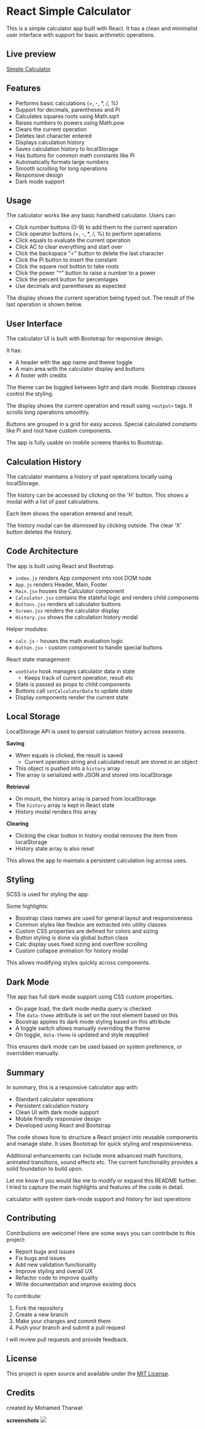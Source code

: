 # React Simple Calculator

This is a simple calculator app built with React. It has a clean and minimalist user interface with support for basic arithmetic operations. 

## Live preview

[Simple Calculator](https://mohamedtharwat000.github.io/simpleCalculator/build/)

## Features

- Performs basic calculations (+, -, *, /, %)
- Support for decimals, parentheses and Pi 
- Calculates squares roots using Math.sqrt
- Raises numbers to powers using Math.pow
- Clears the current operation
- Deletes last character entered  
- Displays calculation history
- Saves calculation history to localStorage
- Has buttons for common math constants like Pi
- Automatically formats large numbers
- Smooth scrolling for long operations
- Responsive design
- Dark mode support

## Usage 

The calculator works like any basic handheld calculator. Users can:

- Click number buttons (0-9) to add them to the current operation
- Click operator buttons (+, -, *, /, %) to perform operations
- Click equals to evaluate the current operation
- Click AC to clear everything and start over 
- Click the backspace "<" button to delete the last character
- Click the Pi button to insert the constant
- Click the square root button to take roots
- Click the power "^" button to raise a number to a power
- Click the percent button for percentages
- Use decimals and parentheses as expected

The display shows the current operation being typed out. The result of the last operation is shown below.

## User Interface

The calculator UI is built with Bootstrap for responsive design.  

It has:

- A header with the app name and theme toggle
- A main area with the calculator display and buttons
- A footer with credits

The theme can be toggled between light and dark mode. Bootstrap classes control the styling.

The display shows the current operation and result using `<output>` tags. It scrolls long operations smoothly.  

Buttons are grouped in a grid for easy access. Special calculated constants like Pi and root have custom components.

The app is fully usable on mobile screens thanks to Bootstrap.

## Calculation History

The calculator maintains a history of past operations locally using localStorage.

The history can be accessed by clicking on the 'H' button. This shows a modal with a list of past calculations. 

Each item shows the operation entered and result. 

The history modal can be dismissed by clicking outside. The clear 'X' button deletes the history.

## Code Architecture

The app is built using React and Bootstrap.

- `index.js` renders App component into root DOM node
- `App.js` renders Header, Main, Footer
- `Main.jsx` houses the Calculator component 
- `Calculator.jsx` contains the stateful logic and renders child components
- `Buttons.jsx` renders all calculator buttons
- `Screen.jsx` renders the calculator display
- `History.jsx` shows the calculation history modal

Helper modules:

- `calc.js` - houses the math evaluation logic
- `Button.jsx` - custom component to handle special buttons

React state management:

- `useState` hook manages calculator data in state
  - Keeps track of current operation, result etc
- State is passed as props to child components
- Buttons call `setCalculatorData` to update state
- Display components render the current state

## Local Storage  

LocalStorage API is used to persist calculation history across sessions.

**Saving**

- When equals is clicked, the result is saved
  - Current operation string and calculated result are stored in an object
- This object is pushed into a `history` array 
- The array is serialized with JSON and stored into localStorage

**Retrieval**

- On mount, the history array is parsed from localStorage
- The `history` array is kept in React state
- History modal renders this array

**Clearing**

- Clicking the clear button in history modal removes the item from localStorage
- History state array is also reset

This allows the app to maintain a persistent calculation log across uses.

## Styling

SCSS is used for styling the app.

Some highlights:

- Boostrap class names are used for general layout and responsiveness
- Common styles like flexbox are extracted into utility classes
- Custom CSS properties are defined for colors and sizing  
- Button styling is done via global button class
- Calc display uses fixed sizing and overflow scrolling
- Custom collapse animation for history modal

This allows modifying styles quickly across components.

## Dark Mode

The app has full dark mode support using CSS custom properties. 

- On page load, the dark mode media query is checked
- The `data-theme` attribute is set on the root element based on this
- Boostrap applies its dark mode styling based on this attribute 
- A toggle switch allows manually overriding the theme
- On toggle, `data-theme` is updated and style reapplied

This ensures dark mode can be used based on system preference, or overridden manually.

## Summary

In summary, this is a responsive calculator app with:

- Standard calculator operations
- Persistent calculation history
- Clean UI with dark mode support  
- Mobile friendly responsive design
- Developed using React and Bootstrap

The code shows how to structure a React project into reusable components and manage state. It uses Bootstrap for quick styling and responsiveness.

Additional enhancements can include more advanced math functions, animated transitions, sound effects etc. The current functionality provides a solid foundation to build upon.

Let me know if you would like me to modify or expand this README further. I tried to capture the main highlights and features of the code in detail.


calculator with system dark-mode support and history for last operations

## Contributing

Contributions are welcome! Here are some ways you can contribute to this project:

- Report bugs and issues
- Fix bugs and issues
- Add new validation functionality
- Improve styling and overall UX
- Refactor code to improve quality
- Write documentation and improve existing docs

To contribute:
1. Fork the repository
2. Create a new branch
3. Make your changes and commit them
4. Push your branch and submit a pull request

I will review pull requests and provide feedback.

## License

This project is open source and available under the [MIT License](LICENSE).

## Credits

created by Mohamed Tharwat


**screenshots**
![](https://raw.githubusercontent.com/mohamedtharwat000/simpleCalculator/master/screenshots/Screenshot%202023-03-29%20at%2001-51-17%20Simple%20Calculator.png)
